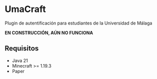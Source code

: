 # UmaCraft
Plugin de autentificación para estudiantes de la Universidad de Málaga

**EN CONSTRUCCIÓN, AÚN NO FUNCIONA**

## Requisitos
* Java 21
* Minecraft >= 1.19.3
* Paper
